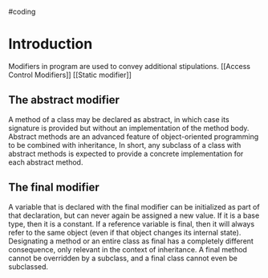 #coding 
# Introduction 
Modifiers in program  are used to convey additional stipulations.
[[Access Control Modifiers]]
[[Static modifier]]
## The abstract modifier 
A method of a class may be declared as abstract, in which case its signature is provided but without an implementation of the method body.
Abstract methods are an advanced feature of object-oriented programming to be combined with inheritance, In short, any subclass of a class with abstract methods is expected to provide a concrete implementation for each abstract method.
## The final modifier 
A variable that is declared with the final modifier can be initialized as part of that declaration, but can never again be assigned a new value. If it is a base type, then it is a constant. If a reference variable is final, then it will always refer to the same object (even if that object changes its internal state).
Designating a method or an entire class as final has a completely different consequence, only relevant in the context of inheritance. A final method cannot be overridden by a subclass, and a final class cannot even be subclassed.
